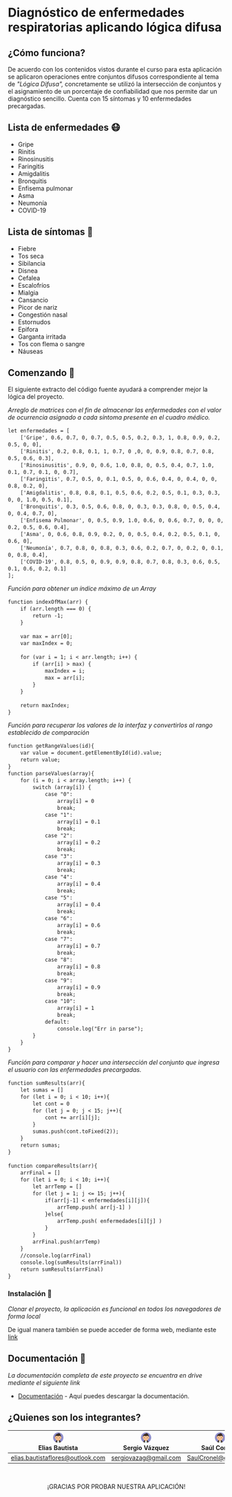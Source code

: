 <h1> Diagnóstico de enfermedades respiratorias aplicando lógica difusa </h1>

## ¿Cómo funciona?

De acuerdo con los contenidos vistos durante el curso para esta aplicación se aplicaron operaciones entre conjuntos difusos correspondiente al tema de _"Lógica Difusa",_ concretamente se utilizó la intersección de conjuntos y el asignamiento de un porcentaje de confiabilidad que nos permite dar un diagnóstico sencillo. Cuenta con 15 síntomas y 10 enfermedades precargadas.

## Lista de enfermedades 😷

- Gripe
- Rinitis
- Rinosinusitis
- Faringitis
- Amigdalitis
- Bronquitis
- Enfisema pulmonar
- Asma
- Neumonía
- COVID-19

## Lista de síntomas 🤧

- Fiebre
- Tos seca
- Sibilancia
- Disnea
- Cefalea
- Escalofríos
- Mialgia
- Cansancio
- Picor de nariz
- Congestión nasal
- Estornudos
- Epifora
- Garganta irritada
- Tos con flema o sangre
- Náuseas

## Comenzando 🚀

El siguiente extracto del código fuente ayudará a comprender mejor la lógica del proyecto.

_Arreglo de matrices con el fin de almacenar las enfermedades con el valor de ocurrencia asignado a cada síntoma presente en el cuadro médico._
```
let enfermedades = [
    ['Gripe', 0.6, 0.7, 0, 0.7, 0.5, 0.5, 0.2, 0.3, 1, 0.8, 0.9, 0.2, 0.5, 0, 0],
    ['Rinitis', 0.2, 0.8, 0.1, 1, 0.7, 0 ,0, 0, 0.9, 0.8, 0.7, 0.8, 0.5, 0.6, 0.3],
    ['Rinosinusitis', 0.9, 0, 0.6, 1.0, 0.8, 0, 0.5, 0.4, 0.7, 1.0, 0.1, 0.7, 0.1, 0, 0.7],
    ['Faringitis', 0.7, 0.5, 0, 0.1, 0.5, 0, 0.6, 0.4, 0, 0.4, 0, 0, 0.8, 0.2, 0],
    ['Amigdalitis', 0.8, 0.8, 0.1, 0.5, 0.6, 0.2, 0.5, 0.1, 0.3, 0.3, 0, 0, 1.0, 0.5, 0.1],
	['Bronquitis', 0.3, 0.5, 0.6, 0.8, 0, 0.3, 0.3, 0.8, 0, 0.5, 0.4, 0, 0.4, 0.7, 0],
	['Enfisema Pulmonar', 0, 0.5, 0.9, 1.0, 0.6, 0, 0.6, 0.7, 0, 0, 0, 0.2, 0.5, 0.6, 0.4],
	['Asma', 0, 0.6, 0.8, 0.9, 0.2, 0, 0, 0.5, 0.4, 0.2, 0.5, 0.1, 0, 0.6, 0],
	['Neumonía', 0.7, 0.8, 0, 0.8, 0.3, 0.6, 0.2, 0.7, 0, 0.2, 0, 0.1, 0, 0.8, 0.4],
	['COVID-19', 0.8, 0.5, 0, 0.9, 0.9, 0.8, 0.7, 0.8, 0.3, 0.6, 0.5, 0.1, 0.6, 0.2, 0.1]
];
```
_Función para obtener un índice máximo de un Array_
```
function indexOfMax(arr) {
    if (arr.length === 0) {
        return -1;
    }

    var max = arr[0];
    var maxIndex = 0;

    for (var i = 1; i < arr.length; i++) {
        if (arr[i] > max) {
            maxIndex = i;
            max = arr[i];
        }
    }

    return maxIndex;
}
```

_Función para recuperar los valores de la interfaz y convertirlos al rango establecido de comparación_
```
function getRangeValues(id){
	var value = document.getElementById(id).value;
	return value;
}
function parseValues(array){
	for (i = 0; i < array.length; i++) {
		switch (array[i]) {
			case "0":
				array[i] = 0
				break;
			case "1":
				array[i] = 0.1
				break;
			case "2":
				array[i] = 0.2
				break;
			case "3":
				array[i] = 0.3
				break;
			case "4":
				array[i] = 0.4
				break;
			case "5":
				array[i] = 0.4
				break;
			case "6":
				array[i] = 0.6
				break;
			case "7":
				array[i] = 0.7
				break;
			case "8":
				array[i] = 0.8
				break;
			case "9":
				array[i] = 0.9
				break;
			case "10":
				array[i] = 1
				break;
			default:
				console.log("Err in parse");
		}
	}
}
```
_Función para comparar y hacer una intersección del conjunto que ingresa el usuario con las enfermedades precargadas._
```
function sumResults(arr){
	let sumas = []
	for (let i = 0; i < 10; i++){
		let cont = 0
		for (let j = 0; j < 15; j++){
			cont += arr[i][j];
		}
		sumas.push(cont.toFixed(2));
	}
	return sumas;
}

function compareResults(arr){
	arrFinal = []
	for (let i = 0; i < 10; i++){
		let arrTemp = []
		for (let j = 1; j <= 15; j++){
			if(arr[j-1] < enfermedades[i][j]){
				arrTemp.push( arr[j-1] )
			}else{
				arrTemp.push( enfermedades[i][j] )
			}
		}
		arrFinal.push(arrTemp)
	}
	//console.log(arrFinal)
	console.log(sumResults(arrFinal))
	return sumResults(arrFinal)
}
```

### Instalación 🔧

_Clonar el proyecto, la aplicación es funcional en todos los navegadores de forma local_

De igual manera también se puede acceder de forma web, mediante este [link](https://stoic-northcutt-40d2cf.netlify.app/index.html)

## Documentación 📃

_La documentación completa de este proyecto se encuentra en drive mediante el siguiente link_

* [Documentación](https://docs.google.com/document/d/1njgqa94COHIL4qDd9gDQzQOmctfZPfvJfSWw7Ij4rao/edit?usp=sharing) - Aquí puedes descargar la documentación.

## ¿Quienes son los integrantes?

| [<img src="https://raw.githubusercontent.com/raquellvazquez/to-do/develop/src/assets/boy.png" alt="IE / Edge" width="24px" height="24px" />](https://github.com/EliasBautista)</br>Elias Bautista| [<img src="https://raw.githubusercontent.com/raquellvazquez/to-do/develop/src/assets/boy.png" alt="IE / Edge" width="24px" height="24px" />](https://github.com/PaulinaQuintero)</br>Sergio Vázquez| [<img src="https://raw.githubusercontent.com/raquellvazquez/to-do/develop/src/assets/boy.png" alt="Chrome" width="24px" height="24px" />](https://github.com/SuperCS92)</br>Saúl Coronel| [<img src="https://raw.githubusercontent.com/raquellvazquez/to-do/develop/src/assets/boy.png" alt="Safari" width="24px" height="24px" />](https://github.com/AliVillegas95)</br>Hugo Gómez ||
| --- | --- | --- | --- | --- |
| elias.bautistaflores@outlook.com | sergiovazag@gmail.com | SaulCronel@gmail.com | hugogomz10@gmail.com |

<br>
<p align="center">¡GRACIAS POR PROBAR NUESTRA APLICACIÓN!</p>